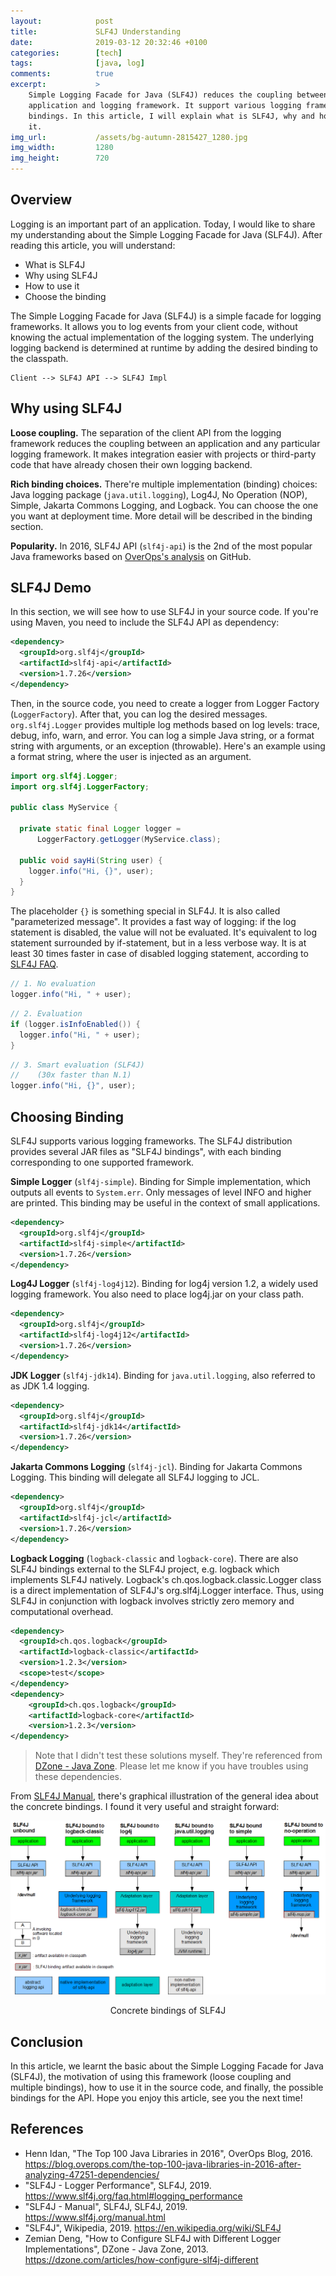 ```yaml
---
layout:            post
title:             SLF4J Understanding
date:              2019-03-12 20:32:46 +0100
categories:        [tech]
tags:              [java, log]
comments:          true
excerpt:           >
    Simple Logging Facade for Java (SLF4J) reduces the coupling between
    application and logging framework. It support various logging frameworks as
    bindings. In this article, I will explain what is SLF4J, why and how to use
    it.
img_url:           /assets/bg-autumn-2815427_1280.jpg
img_width:         1280
img_height:        720
---
```


## Overview

Logging is an important part of an application. Today, I would like to share
my understanding about the Simple Logging Facade for Java (SLF4J).
After reading this article, you will understand:

- What is SLF4J
- Why using SLF4J
- How to use it
- Choose the binding

The Simple Logging Facade for Java (SLF4J) is a simple facade for logging
frameworks. It allows you to log events from your client code, without knowing
the actual implementation of the logging system. The underlying logging backend
is determined at runtime by adding the desired binding to the classpath.

```
Client --> SLF4J API --> SLF4J Impl
```

## Why using SLF4J

**Loose coupling.** The separation of the client API from the logging framework
reduces the coupling between an application and any particular logging
framework. It makes integration easier with projects or third-party code that
have already chosen their own logging backend.

**Rich binding choices.** There're multiple implementation (binding)
choices: Java logging package (`java.util.logging`), Log4J, No Operation (NOP),
Simple, Jakarta Commons Logging, and Logback. You can choose the one you want at
deployment time. More detail will be described in the binding section.

**Popularity.** In 2016, SLF4J API (`slf4j-api`) is the 2nd of the most popular
Java frameworks based on [OverOps's
analysis](https://blog.overops.com/the-top-100-java-libraries-in-2016-after-analyzing-47251-dependencies/)
on GitHub.

## SLF4J Demo

In this section, we will see how to use SLF4J in your source code.
If you're using Maven, you need to include the SLF4J API as dependency:

```xml
<dependency>
  <groupId>org.slf4j</groupId>
  <artifactId>slf4j-api</artifactId>
  <version>1.7.26</version>
</dependency>
```

Then, in the source code, you need to create a logger from Logger Factory
(`LoggerFactory`). After that, you can log the desired messages.
`org.slf4j.Logger` provides multiple log methods based on log levels: trace,
debug, info, warn, and error. You can log a simple Java string, or a format
string with arguments, or an exception (throwable). Here's an example using a
format string, where the user is injected as an argument.

```java
import org.slf4j.Logger;
import org.slf4j.LoggerFactory;

public class MyService {

  private static final Logger logger =
      LoggerFactory.getLogger(MyService.class);

  public void sayHi(String user) {
    logger.info("Hi, {}", user);
  }
}
```

The placeholder `{}` is something special in SLF4J. It is also called
"parameterized message". It provides a fast way of logging: if the log statement
is disabled, the value will not be evaluated. It's equivalent to log statement
surrounded by if-statement, but in a less verbose way. It is at least 30 times
faster in case of disabled logging statement, according to [SLF4J
FAQ](https://www.slf4j.org/faq.html#logging_performance).

```java
// 1. No evaluation
logger.info("Hi, " + user);
```

```java
// 2. Evaluation
if (logger.isInfoEnabled()) {
  logger.info("Hi, " + user);
}
```

```java
// 3. Smart evaluation (SLF4J)
//    (30x faster than N.1)
logger.info("Hi, {}", user);
```

## Choosing Binding

SLF4J supports various logging frameworks. The SLF4J distribution provides
several JAR files as "SLF4J bindings", with each binding corresponding to one
supported framework.

**Simple Logger** (`slf4j-simple`). Binding for Simple implementation, which
outputs all events to `System.err`. Only messages of level INFO and higher are
printed. This binding may be useful in the context of small applications.

```xml
<dependency>
  <groupId>org.slf4j</groupId>
  <artifactId>slf4j-simple</artifactId>
  <version>1.7.26</version>
</dependency>
```

**Log4J Logger** (`slf4j-log4j12`). Binding for log4j version 1.2, a widely used logging
framework. You also need to place log4j.jar on your class path.

```xml
<dependency>
  <groupId>org.slf4j</groupId>
  <artifactId>slf4j-log4j12</artifactId>
  <version>1.7.26</version>
</dependency>
```

**JDK Logger** (`slf4j-jdk14`). Binding for `java.util.logging`, also referred
to as JDK 1.4 logging.

```xml
<dependency>
  <groupId>org.slf4j</groupId>
  <artifactId>slf4j-jdk14</artifactId>
  <version>1.7.26</version>
</dependency>
```

**Jakarta Commons Logging** (`slf4j-jcl`). Binding for Jakarta Commons Logging.
This binding will delegate all SLF4J logging to JCL.

```xml
<dependency>
  <groupId>org.slf4j</groupId>
  <artifactId>slf4j-jcl</artifactId>
  <version>1.7.26</version>
</dependency>
```

**Logback Logging** (`logback-classic` and `logback-core`). There are also SLF4J
bindings external to the SLF4J project, e.g. logback which implements SLF4J
natively. Logback's ch.qos.logback.classic.Logger class is a direct
implementation of SLF4J's org.slf4j.Logger interface. Thus, using SLF4J in
conjunction with logback involves strictly zero memory and computational
overhead.

```xml
<dependency>
  <groupId>ch.qos.logback</groupId>
  <artifactId>logback-classic</artifactId>
  <version>1.2.3</version>
  <scope>test</scope>
</dependency>
<dependency>
    <groupId>ch.qos.logback</groupId>
    <artifactId>logback-core</artifactId>
    <version>1.2.3</version>
</dependency>
```

> Note that I didn't test these solutions myself. They're referenced from
> [DZone - Java Zone](https://dzone.com/articles/how-configure-slf4j-different).
> Please let me know if you have troubles using these dependencies.

From [SLF4J Manual](https://www.slf4j.org/manual.html), there's graphical
illustration of the general idea about the concrete bindings. I found it very
useful and straight forward:

<img src="/assets/20190312-concrete-bindings.png"
     alt="Concrete Bindings of SLF4J" />

<p align="center">Concrete bindings of SLF4J</p>

## Conclusion

In this article, we learnt the basic about the Simple Logging Facade for Java
(SLF4J), the motivation of using this framework (loose coupling and multiple
bindings), how to use it in the source code, and finally, the possible bindings
for the API. Hope you enjoy this article, see you the next time!

## References

- Henn Idan, "The Top 100 Java Libraries in 2016", OverOps Blog, 2016.
  <https://blog.overops.com/the-top-100-java-libraries-in-2016-after-analyzing-47251-dependencies/>
- "SLF4J - Logger Performance", SLF4J, 2019.
  <https://www.slf4j.org/faq.html#logging_performance>
- "SLF4J - Manual", SLF4J, SLF4J, 2019.
  <https://www.slf4j.org/manual.html>
- "SLF4J", Wikipedia, 2019. <https://en.wikipedia.org/wiki/SLF4J>
- Zemian Deng, "How to Configure SLF4J with Different Logger Implementations",
  DZone - Java Zone, 2013. <https://dzone.com/articles/how-configure-slf4j-different>
